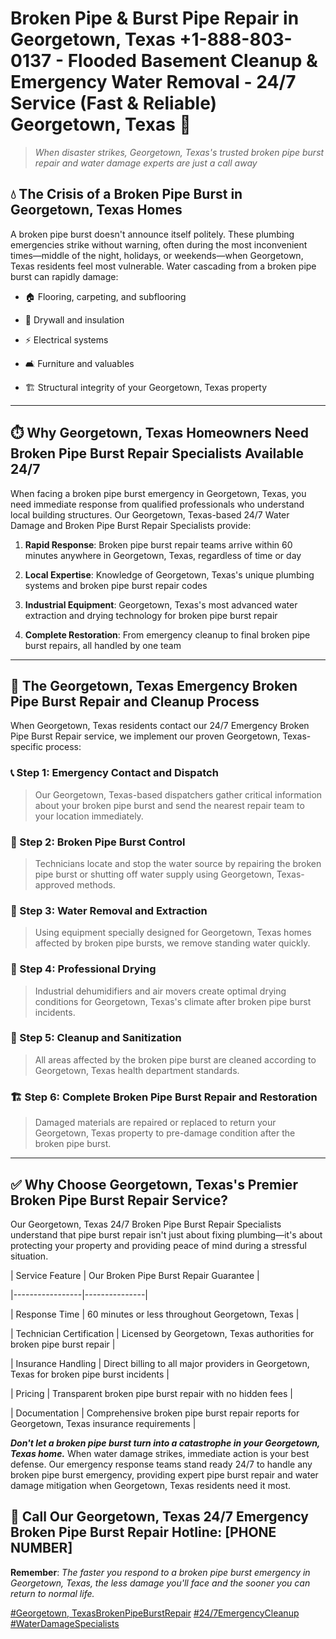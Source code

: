 # Broken Pipe & Burst Pipe Repair in Georgetown, Texas +1-888-803-0137 - Flooded Basement Cleanup & Emergency Water Removal - 24/7 Service (Fast & Reliable) Georgetown, Texas 🚨

> *When disaster strikes, Georgetown, Texas's trusted broken pipe burst repair and water damage experts are just a call away*

## 💧 The Crisis of a Broken Pipe Burst in Georgetown, Texas Homes

A broken pipe burst doesn't announce itself politely. These plumbing emergencies strike without warning, often during the most inconvenient times—middle of the night, holidays, or weekends—when Georgetown, Texas residents feel most vulnerable. Water cascading from a broken pipe burst can rapidly damage:

* 🏠 Flooring, carpeting, and subflooring
* 🧱 Drywall and insulation
* ⚡ Electrical systems
* 🛋️ Furniture and valuables
* 🏗️ Structural integrity of your Georgetown, Texas property

---

## ⏱️ Why Georgetown, Texas Homeowners Need Broken Pipe Burst Repair Specialists Available 24/7

When facing a broken pipe burst emergency in Georgetown, Texas, you need immediate response from qualified professionals who understand local building structures. Our Georgetown, Texas-based 24/7 Water Damage and Broken Pipe Burst Repair Specialists provide:

1. **Rapid Response**: Broken pipe burst repair teams arrive within 60 minutes anywhere in Georgetown, Texas, regardless of time or day
2. **Local Expertise**: Knowledge of Georgetown, Texas's unique plumbing systems and broken pipe burst repair codes
3. **Industrial Equipment**: Georgetown, Texas's most advanced water extraction and drying technology for broken pipe burst repair
4. **Complete Restoration**: From emergency cleanup to final broken pipe burst repairs, all handled by one team

---

## 🔧 The Georgetown, Texas Emergency Broken Pipe Burst Repair and Cleanup Process

When Georgetown, Texas residents contact our 24/7 Emergency Broken Pipe Burst Repair service, we implement our proven Georgetown, Texas-specific process:

### 📞 Step 1: Emergency Contact and Dispatch
> Our Georgetown, Texas-based dispatchers gather critical information about your broken pipe burst and send the nearest repair team to your location immediately.

### 🚿 Step 2: Broken Pipe Burst Control
> Technicians locate and stop the water source by repairing the broken pipe burst or shutting off water supply using Georgetown, Texas-approved methods.

### 🌊 Step 3: Water Removal and Extraction
> Using equipment specially designed for Georgetown, Texas homes affected by broken pipe bursts, we remove standing water quickly.

### 💨 Step 4: Professional Drying
> Industrial dehumidifiers and air movers create optimal drying conditions for Georgetown, Texas's climate after broken pipe burst incidents.

### 🧼 Step 5: Cleanup and Sanitization
> All areas affected by the broken pipe burst are cleaned according to Georgetown, Texas health department standards.

### 🏗️ Step 6: Complete Broken Pipe Burst Repair and Restoration
> Damaged materials are repaired or replaced to return your Georgetown, Texas property to pre-damage condition after the broken pipe burst.

---

## ✅ Why Choose Georgetown, Texas's Premier Broken Pipe Burst Repair Service?

Our Georgetown, Texas 24/7 Broken Pipe Burst Repair Specialists understand that pipe burst repair isn't just about fixing plumbing—it's about protecting your property and providing peace of mind during a stressful situation.

| Service Feature | Our Broken Pipe Burst Repair Guarantee |
|-----------------|---------------|
| Response Time | 60 minutes or less throughout Georgetown, Texas |
| Technician Certification | Licensed by Georgetown, Texas authorities for broken pipe burst repair |
| Insurance Handling | Direct billing to all major providers in Georgetown, Texas for broken pipe burst incidents |
| Pricing | Transparent broken pipe burst repair with no hidden fees |
| Documentation | Comprehensive broken pipe burst repair reports for Georgetown, Texas insurance requirements |

***Don't let a broken pipe burst turn into a catastrophe in your Georgetown, Texas home.*** When water damage strikes, immediate action is your best defense. Our emergency response teams stand ready 24/7 to handle any broken pipe burst emergency, providing expert pipe burst repair and water damage mitigation when Georgetown, Texas residents need it most.

## 📱 Call Our Georgetown, Texas 24/7 Emergency Broken Pipe Burst Repair Hotline: [PHONE NUMBER]

**Remember**: *The faster you respond to a broken pipe burst emergency in Georgetown, Texas, the less damage you'll face and the sooner you can return to normal life.*

[#Georgetown, TexasBrokenPipeBurstRepair](#) [#24/7EmergencyCleanup](#) [#WaterDamageSpecialists](#)